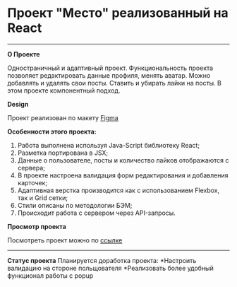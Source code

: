 # Проект "Место" реализованный на React
____

**О Проекте**

Одностраничный и адаптивный проект. Функциональность проекта позволяет редактировать данные профиля, менять аватар. Можно добавлять и удалять свои посты. Ставить и убирать лайки на посты.
В этом проекте компонентный подход.

**Design**

Проект реализован по макету [Figma](https://www.figma.com/file/2cn9N9jSkmxD84oJik7xL7/JavaScript.-Sprint-4?node-id=0%3A1)

**Особенности этого проекта:**
1. Работа выполнена используя Java-Script библиотеку React;
2. Разметка портирована в JSX;
3. Данные о пользователе, посты и количество лайков отображаются с сервера;
4. В проекте настроена валидация форм редактирования и добавления карточек;
5. Адаптивная верстка производится как с использованием Flexbox, так и Grid сетки;
6. Стили описаны по методологии БЭМ;
7. Происходит работа с сервером через API-запросы.

**Просмотр проекта**

Посмотреть проект можно по [ссылке](https://olgadavlyud.github.io/mesto-react/)
____
**Статус проекта**
Планируется доработка проекта:
*Настроить валидацию на стороне польщователя
*Реализовать более удобный функционал работы с popup
